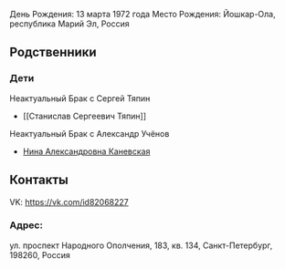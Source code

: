 День Рождения: 13 марта 1972 года
Место Рождения: Йошкар-Ола, республика Марий Эл, Россия

## Родственники

### Дети
Неактуальный Брак с Сергей Тяпин
- [[Станислав Сергеевич Тяпин]]

Неактуальный Брак с Александр Учёнов
- [Нина Александровна Каневская](Нина%20Александровна%20Каневская.md)

## Контакты
VK: https://vk.com/id82068227

### Адрес:
ул. проспект Народного Ополчения, 183, кв. 134, Санкт-Петербург, 198260, Россия